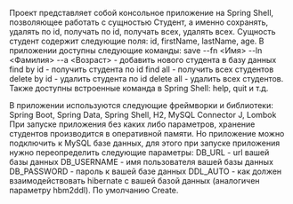 Проект представляет собой консольное приложение на Spring Shell, позволяющее работать с сущностью Студент,
а именно сохранять, удалять по id, получать по id, получать всех, удалять всех.
Сущность студент содержит следующие поля: id, firstName, lastName, age.
В приложении доступны следующие команды:
save --fn <Имя> --ln <Фамилия> --a <Возраст> - добавить нового студента в базу данных
find by id <id> - получить студента по id
find all - получить всех студентов
delete by id <id> - удалить студента по id
delete all - удалить всех студентов.
Также доступны встроенные команда в Spring Shell: help, quit и т.д.

В приложении используются следующие фреймворки и библиотеки: Spring Boot, Spring Data, Spring Shell, H2, MySQL Connector J, Lombok
При запуске приложения без каких либо параметров, хранение студентов производится в оперативной памяти.
Но приложение можно подключить к MySQL базе данных, для этого при запуске приложения нужно переопределить следующие параметры:
DB_URL - url вашей базы данных
DB_USERNAME - имя пользователя вашей базы данных
DB_PASSWORD - пароль к вашей базе данных
DDL_AUTO - как должен взаимодействовать hibernate с вашей базой данных (аналогичен параметру hbm2ddl). По умолчанию Create.
